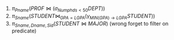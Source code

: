 1. $\pi_{Pname}(PROF\bowtie(\sigma_{Numphds<50}DEPT))$
2. $\pi_{Sname}(STUDENT\bowtie_{GPA=LGPA}(\gamma_{MIN(GPA)\rightarrow LGPA}STUDENT))$
3. $\pi_{Sname, Dname, Sid}(STUDENT \bowtie MAJOR)$ (wrong forget to filter on predicate)
